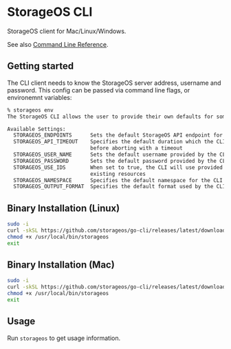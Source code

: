 # StorageOS CLI

StorageOS client for Mac/Linux/Windows.

See also [Command Line
Reference](http://docs.storageos.com/docs/reference/cli/).

## Getting started

The CLI client needs to know the StorageOS server address, username and
password. This config can be passed via command line flags, or environemnt
variables:

```bash
% storageos env
The StorageOS CLI allows the user to provide their own defaults for some configuration settings through environment variables.

Available Settings:
  STORAGEOS_ENDPOINTS      Sets the default StorageOS API endpoint for the CLI to connect to
  STORAGEOS_API_TIMEOUT    Specifies the default duration which the CLI will give a command to complete
                           before aborting with a timeout
  STORAGEOS_USER_NAME      Sets the default username provided by the CLI for authentication
  STORAGEOS_PASSWORD       Sets the default password provided by the CLI for authentication
  STORAGEOS_USE_IDS        When set to true, the CLI will use provided values as IDs instead of names for
                           existing resources
  STORAGEOS_NAMESPACE      Specifies the default namespace for the CLI to operate in
  STORAGEOS_OUTPUT_FORMAT  Specifies the default format used by the CLI for output
```

## Binary Installation (Linux)

```bash
sudo -i
curl -skSL https://github.com/storageos/go-cli/releases/latest/download/storageos_linux_amd64 > /usr/local/bin/storageos
chmod +x /usr/local/bin/storageos
exit
```

## Binary Installation (Mac)

```bash
sudo -i
curl -skSL https://github.com/storageos/go-cli/releases/latest/download/storageos_darwin_amd64 > /usr/local/bin/storageos
chmod +x /usr/local/bin/storageos
exit
```

## Usage

Run `storageos` to get usage information.

